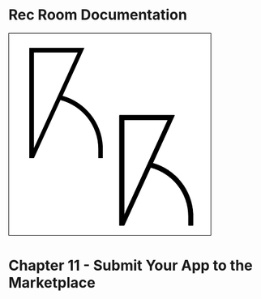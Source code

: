 # Rec Room Documentation

![Rec Room logo](images/recroom-logo.jpg?raw=true)


# Chapter 11 - Submit Your App to the Marketplace